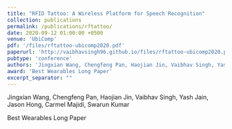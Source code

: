 ```yaml
---
title: "RFID Tattoo: A Wireless Platform for Speech Recognition"
collection: publications
permalink: /publications/rftattoo/
date: 2020-09-12 01:00:00 +0500
venue: 'UbiComp'
pdf: '/files/rftattoo-ubicomp2020.pdf'
paperurl: 'http://vaibhavsingh96.github.io/files/rftattoo-ubicomp2020.pdf'
pubtype: 'conference'
authors: 'Jingxian Wang, Chengfeng Pan, Haojian Jin, Vaibhav Singh, Yash Jain, Jason Hong, Carmel Majidi, Swarun Kumar'
award: 'Best Wearables Long Paper'
excerpt_separator: ""
---
```

Jingxian Wang, Chengfeng Pan, Haojian Jin, Vaibhav Singh, Yash Jain, Jason Hong, Carmel Majidi, Swarun Kumar

Best Wearables Long Paper
